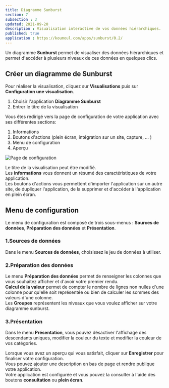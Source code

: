 ```yaml
---
title: Diagramme Sunburst
section: 7
subsection : 3
updated: 2021-09-20
description : Visualisation interactive de vos données hiérarchiques.
published: true
application : https://koumoul.com/apps/sunburst/0.2/
---
```


Un diagramme **Sunburst** permet de visualiser des données hiérarchiques et permet d'accéder à plusieurs niveaux de ces données en quelques clics.

## Créer un diagramme de Sunburst

Pour réaliser la visualisation, cliquez sur **Visualisations** puis sur **Configuration une visualisation**.

1. Choisir l'application **Diagramme Sunburst**
2. Entrer le titre de la visualisation

<p>
</p>

Vous êtes redirigé vers la page de configuration de votre application avec ses différentes sections:

1. Informations
2. Boutons d'actions (plein écran, intégration sur un site, capture, ... )
3. Menu de configuration
4. Aperçu


![Page de configuration](./images/user-guide-backoffice/sunburst-config.jpg)

Le titre de la visualisation peut être modifié.  
Les **informations** vous donnent un résumé des caractéristiques de votre application.  
Les boutons d'actions vous permettent d'importer l'application sur un autre site, de dupliquer l'application, de la supprimer et d'accéder à l'application en plein écran.

## Menu de configuration
Le menu de configuration est composé de trois sous-menus : **Sources de données**, **Préparation des données** et **Présentation**.

### 1.Sources de données  

Dans le menu **Sources de données**, choisissez le jeu de données à utiliser.

### 2.Préparation des données  

Le menu **Préparation des données** permet de renseigner les colonnes que vous souhaitez afficher et d'avoir votre premier rendu.  
**Calcul de la valeur** permet de compter le nombre de lignes non nulles d'une colonne pour qu'elle soit représentée ou bien de calculer les sommes des valeurs d'une colonne.  
Les **Groupes** représentent les niveaux que vous voulez afficher sur votre diagramme sunburst.

### 3.Présentation  

Dans le menu **Présentation**, vous pouvez désactiver l'affichage des descendants uniques, modifier la couleur du texte et modifier la couleur de vos catégories.


Lorsque vous avez un aperçu qui vous satisfait, cliquer sur **Enregistrer** pour finaliser votre configuration.  
Vous pouvez ajouter une description en bas de page et rendre publique votre application.  
Votre application est configurée et vous pouvez la consulter à l'aide des boutons **consultation** ou **plein écran**.

